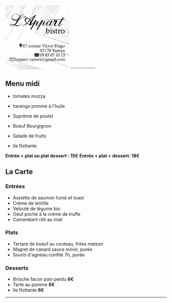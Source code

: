 <img src="appart-visit-card.png" alt="drawing" width="200"/>
------------

## Menu midi 
- tomates mozza
- harengs pomme à l'huile 

- Suprème de poulet 
- Boeuf Bourgignon

- Salade de fruits
- Ile flottante

**Entrée  + plat ou  plat dessert : 15€**
**Entrée  + plat + dessert: 18€**

## La Carte

### Entrées
- Assiette de saumon fumé et toast
- Crème de lentille
- Velouté de légume bio
- Oeuf poché à la crème de truffe
- Camembert rôti au miel

### Plats
- Tartare de boeuf au couteau, frites maison
- Magret de canard sauce miroir, purée
- Souris d'agneau confite 7h, purée

### Desserts
- Brioche facon pain perdu **6€**
- Tarte au pomme **6€**
- Ile flottante **6€**

-------------


